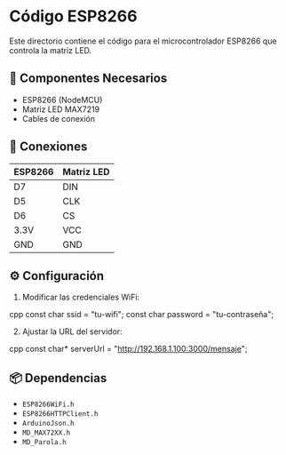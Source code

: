 # Código ESP8266

Este directorio contiene el código para el microcontrolador ESP8266 que controla la matriz LED.

## 🔧 Componentes Necesarios

- ESP8266 (NodeMCU)
- Matriz LED MAX7219
- Cables de conexión

## 📌 Conexiones

| ESP8266 | Matriz LED |
|---------|------------|
| D7      | DIN       |
| D5      | CLK       |
| D6      | CS        |
| 3.3V    | VCC       |
| GND     | GND       |

## ⚙️ Configuración

1. Modificar las credenciales WiFi:

cpp
const char ssid = "tu-wifi";
const char password = "tu-contraseña";

2. Ajustar la URL del servidor:

cpp
const char* serverUrl = "http://192.168.1.100:3000/mensaje";

## 📦 Dependencias

- `ESP8266WiFi.h`
- `ESP8266HTTPClient.h`
- `ArduinoJson.h`
- `MD_MAX72XX.h`
- `MD_Parola.h`
